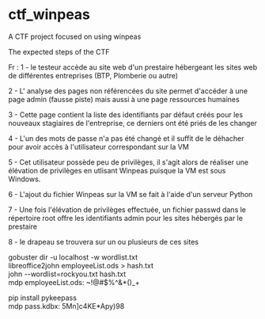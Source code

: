 # ctf_winpeas
A CTF project focused on using winpeas 



The expected steps of the CTF





Fr :
1 - le testeur accède au site web d'un prestaire hébergeant les sites web de différentes entreprises (BTP, Plomberie ou autre)

2 - L' analyse des pages non référencées du site permet d'accéder à une page admin (fausse piste) mais aussi à une page ressources humaines 

3 - Cette page contient la liste des identifiants par défaut créés pour les nouveaux stagiaires de l'entreprise, ce derniers ont été priés de les changer

4 - L'un des mots de passe n'a pas été changé et il suffit de le déhacher pour avoir accès à l'utilisateur correspondant sur la VM

5 - Cet utilisateur possède peu de privilèges, il s'agit alors de réaliser une élévation de privilèges en utlisant Winpeas puisque la VM est sous Windows. 

6 - L'ajout du fichier Winpeas sur la VM se fait à l'aide d'un serveur Python

7 - Une fois l'élévation de privilèges effectuée, un fichier passwd dans le répertoire root offre les identifiants admin pour les sites hébergés par le prestaire 

8 - le drapeau se trouvera sur un ou plusieurs de ces sites




gobuster dir -u localhost -w wordlist.txt  
libreoffice2john employeeList.ods > hash.txt  
john --wordlist=rockyou.txt hash.txt  
mdp employeeList.ods: ~!@#$%^&*()_+  

pip install pykeepass  
mdp pass.kdbx: 5Mn]c4KE*Apy)98  
